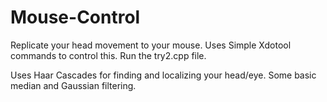 # Mouse-Control
Replicate your head movement to your mouse. Uses Simple Xdotool commands to control this. Run the try2.cpp file. 

Uses Haar Cascades for finding and localizing your head/eye. Some basic median and Gaussian filtering.
